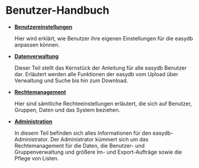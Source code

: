 # Benutzer-Handbuch


* [**Benutzereinstellungen**](userprefs/userprefs.html)

	Hier wird erklärt, wie Benutzer ihre eigenen Einstellungen für die easydb anpassen können.

* [**Datenverwaltung**](datamanagement/datamanagement.html)

	Dieser Teil stellt das Kernstück der Anleitung für alle easydb Benutzer dar. Erläutert werden alle Funktionen der easydb vom Upload über Verwaltung und Suche bis hin zum Download.

* [**Rechtemanagement**](rightsmanagement/rightsmanagement.html)

	Hier sind sämtliche Rechteeinstellungen erläutert, die sich auf Benutzer, Gruppen, Daten und das System beziehen.

* [**Administration**](administration/administration.html)

	In diesem Teil befinden sich alles Informationen für den easydb-Administrator. Der Administrator kümmert sich um das Rechtemanagement für die Daten, die Benutzer- und Gruppenverwaltung und größere Im- und Export-Aufträge sowie die Pflege von Listen.
